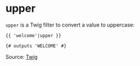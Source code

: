 # upper

`upper` is a Twig filter to convert a value to uppercase:

```twig
{{ 'welcome'|upper }}

{# outputs 'WELCOME' #}
```

Source: [Twig](https://twig.symfony.com/upper)